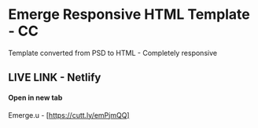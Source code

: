 # Emerge Responsive HTML Template - CC
Template converted from PSD to HTML - Completely responsive

## LIVE LINK - Netlify
#### Open in new tab

Emerge.u - [https://cutt.ly/emPjmQQ]
